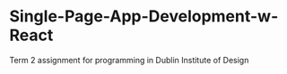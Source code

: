 # Single-Page-App-Development-w-React
Term 2 assignment for programming in Dublin Institute of Design
